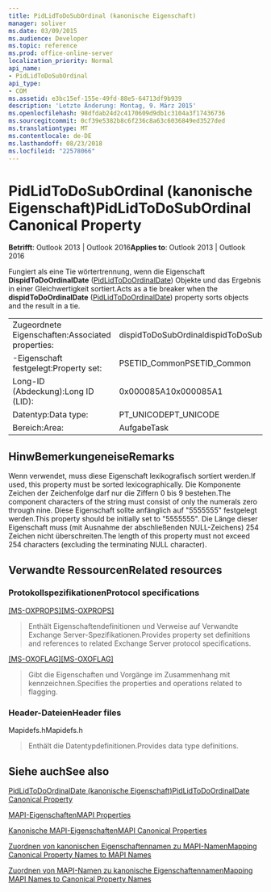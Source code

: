 ```yaml
---
title: PidLidToDoSubOrdinal (kanonische Eigenschaft)
manager: soliver
ms.date: 03/09/2015
ms.audience: Developer
ms.topic: reference
ms.prod: office-online-server
localization_priority: Normal
api_name:
- PidLidToDoSubOrdinal
api_type:
- COM
ms.assetid: e3bc15ef-155e-49fd-88e5-64713df9b939
description: 'Letzte Änderung: Montag, 9. März 2015'
ms.openlocfilehash: 98dfdab24d2c4170609d9db1c3104a3f17436736
ms.sourcegitcommit: 0cf39e5382b8c6f236c8a63c6036849ed3527ded
ms.translationtype: MT
ms.contentlocale: de-DE
ms.lasthandoff: 08/23/2018
ms.locfileid: "22578066"
---
```

# <a name="pidlidtodosubordinal-canonical-property"></a><span data-ttu-id="22e36-103">PidLidToDoSubOrdinal (kanonische Eigenschaft)</span><span class="sxs-lookup"><span data-stu-id="22e36-103">PidLidToDoSubOrdinal Canonical Property</span></span>

  
  
<span data-ttu-id="22e36-104">**Betrifft**: Outlook 2013 | Outlook 2016</span><span class="sxs-lookup"><span data-stu-id="22e36-104">**Applies to**: Outlook 2013 | Outlook 2016</span></span> 
  
<span data-ttu-id="22e36-105">Fungiert als eine Tie wörtertrennung, wenn die Eigenschaft **DispidToDoOrdinalDate** ([PidLidToDoOrdinalDate](pidlidtodoordinaldate-canonical-property.md)) Objekte und das Ergebnis in einer Gleichwertigkeit sortiert.</span><span class="sxs-lookup"><span data-stu-id="22e36-105">Acts as a tie breaker when the **dispidToDoOrdinalDate** ([PidLidToDoOrdinalDate](pidlidtodoordinaldate-canonical-property.md)) property sorts objects and the result in a tie.</span></span>
  
|||
|:-----|:-----|
|<span data-ttu-id="22e36-106">Zugeordnete Eigenschaften:</span><span class="sxs-lookup"><span data-stu-id="22e36-106">Associated properties:</span></span>  <br/> |<span data-ttu-id="22e36-107">dispidToDoSubOrdinal</span><span class="sxs-lookup"><span data-stu-id="22e36-107">dispidToDoSubOrdinal</span></span>  <br/> |
|<span data-ttu-id="22e36-108">-Eigenschaft festgelegt:</span><span class="sxs-lookup"><span data-stu-id="22e36-108">Property set:</span></span>  <br/> |<span data-ttu-id="22e36-109">PSETID_Common</span><span class="sxs-lookup"><span data-stu-id="22e36-109">PSETID_Common</span></span>  <br/> |
|<span data-ttu-id="22e36-110">Long-ID (Abdeckung):</span><span class="sxs-lookup"><span data-stu-id="22e36-110">Long ID (LID):</span></span>  <br/> |<span data-ttu-id="22e36-111">0x000085A1</span><span class="sxs-lookup"><span data-stu-id="22e36-111">0x000085A1</span></span>  <br/> |
|<span data-ttu-id="22e36-112">Datentyp:</span><span class="sxs-lookup"><span data-stu-id="22e36-112">Data type:</span></span>  <br/> |<span data-ttu-id="22e36-113">PT_UNICODE</span><span class="sxs-lookup"><span data-stu-id="22e36-113">PT_UNICODE</span></span>  <br/> |
|<span data-ttu-id="22e36-114">Bereich:</span><span class="sxs-lookup"><span data-stu-id="22e36-114">Area:</span></span>  <br/> |<span data-ttu-id="22e36-115">Aufgabe</span><span class="sxs-lookup"><span data-stu-id="22e36-115">Task</span></span>  <br/> |
   
## <a name="remarks"></a><span data-ttu-id="22e36-116">HinwBemerkungeneise</span><span class="sxs-lookup"><span data-stu-id="22e36-116">Remarks</span></span>

<span data-ttu-id="22e36-117">Wenn verwendet, muss diese Eigenschaft lexikografisch sortiert werden.</span><span class="sxs-lookup"><span data-stu-id="22e36-117">If used, this property must be sorted lexicographically.</span></span> <span data-ttu-id="22e36-118">Die Komponente Zeichen der Zeichenfolge darf nur die Ziffern 0 bis 9 bestehen.</span><span class="sxs-lookup"><span data-stu-id="22e36-118">The component characters of the string must consist of only the numerals zero through nine.</span></span> <span data-ttu-id="22e36-119">Diese Eigenschaft sollte anfänglich auf "5555555" festgelegt werden.</span><span class="sxs-lookup"><span data-stu-id="22e36-119">This property should be initially set to "5555555".</span></span> <span data-ttu-id="22e36-120">Die Länge dieser Eigenschaft muss (mit Ausnahme der abschließenden NULL-Zeichens) 254 Zeichen nicht überschreiten.</span><span class="sxs-lookup"><span data-stu-id="22e36-120">The length of this property must not exceed 254 characters (excluding the terminating NULL character).</span></span>
  
## <a name="related-resources"></a><span data-ttu-id="22e36-121">Verwandte Ressourcen</span><span class="sxs-lookup"><span data-stu-id="22e36-121">Related resources</span></span>

### <a name="protocol-specifications"></a><span data-ttu-id="22e36-122">Protokollspezifikationen</span><span class="sxs-lookup"><span data-stu-id="22e36-122">Protocol specifications</span></span>

<span data-ttu-id="22e36-123">[[MS-OXPROPS]](http://msdn.microsoft.com/library/f6ab1613-aefe-447d-a49c-18217230b148%28Office.15%29.aspx)</span><span class="sxs-lookup"><span data-stu-id="22e36-123">[[MS-OXPROPS]](http://msdn.microsoft.com/library/f6ab1613-aefe-447d-a49c-18217230b148%28Office.15%29.aspx)</span></span>
  
> <span data-ttu-id="22e36-124">Enthält Eigenschaftendefinitionen und Verweise auf Verwandte Exchange Server-Spezifikationen.</span><span class="sxs-lookup"><span data-stu-id="22e36-124">Provides property set definitions and references to related Exchange Server protocol specifications.</span></span>
    
<span data-ttu-id="22e36-125">[[MS-OXOFLAG]](http://msdn.microsoft.com/library/f1e50be4-ed30-4c2a-b5cb-8ff3aaaf9b91%28Office.15%29.aspx)</span><span class="sxs-lookup"><span data-stu-id="22e36-125">[[MS-OXOFLAG]](http://msdn.microsoft.com/library/f1e50be4-ed30-4c2a-b5cb-8ff3aaaf9b91%28Office.15%29.aspx)</span></span>
  
> <span data-ttu-id="22e36-126">Gibt die Eigenschaften und Vorgänge im Zusammenhang mit kennzeichnen.</span><span class="sxs-lookup"><span data-stu-id="22e36-126">Specifies the properties and operations related to flagging.</span></span>
    
### <a name="header-files"></a><span data-ttu-id="22e36-127">Header-Dateien</span><span class="sxs-lookup"><span data-stu-id="22e36-127">Header files</span></span>

<span data-ttu-id="22e36-128">Mapidefs.h</span><span class="sxs-lookup"><span data-stu-id="22e36-128">Mapidefs.h</span></span>
  
> <span data-ttu-id="22e36-129">Enthält die Datentypdefinitionen.</span><span class="sxs-lookup"><span data-stu-id="22e36-129">Provides data type definitions.</span></span>
    
## <a name="see-also"></a><span data-ttu-id="22e36-130">Siehe auch</span><span class="sxs-lookup"><span data-stu-id="22e36-130">See also</span></span>



[<span data-ttu-id="22e36-131">PidLidToDoOrdinalDate (kanonische Eigenschaft)</span><span class="sxs-lookup"><span data-stu-id="22e36-131">PidLidToDoOrdinalDate Canonical Property</span></span>](pidlidtodoordinaldate-canonical-property.md)


[<span data-ttu-id="22e36-132">MAPI-Eigenschaften</span><span class="sxs-lookup"><span data-stu-id="22e36-132">MAPI Properties</span></span>](mapi-properties.md)
  
[<span data-ttu-id="22e36-133">Kanonische MAPI-Eigenschaften</span><span class="sxs-lookup"><span data-stu-id="22e36-133">MAPI Canonical Properties</span></span>](mapi-canonical-properties.md)
  
[<span data-ttu-id="22e36-134">Zuordnen von kanonischen Eigenschaftennamen zu MAPI-Namen</span><span class="sxs-lookup"><span data-stu-id="22e36-134">Mapping Canonical Property Names to MAPI Names</span></span>](mapping-canonical-property-names-to-mapi-names.md)
  
[<span data-ttu-id="22e36-135">Zuordnen von MAPI-Namen zu kanonische Eigenschaftennamen</span><span class="sxs-lookup"><span data-stu-id="22e36-135">Mapping MAPI Names to Canonical Property Names</span></span>](mapping-mapi-names-to-canonical-property-names.md)


